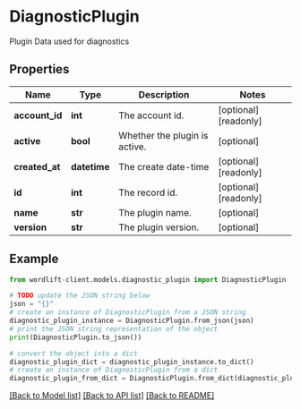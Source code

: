 # DiagnosticPlugin

Plugin Data used for diagnostics

## Properties

Name | Type | Description | Notes
------------ | ------------- | ------------- | -------------
**account_id** | **int** | The account id. | [optional] [readonly] 
**active** | **bool** | Whether the plugin is active. | [optional] 
**created_at** | **datetime** | The create date-time | [optional] [readonly] 
**id** | **int** | The record id. | [optional] [readonly] 
**name** | **str** | The plugin name. | [optional] 
**version** | **str** | The plugin version. | [optional] 

## Example

```python
from wordlift-client.models.diagnostic_plugin import DiagnosticPlugin

# TODO update the JSON string below
json = "{}"
# create an instance of DiagnosticPlugin from a JSON string
diagnostic_plugin_instance = DiagnosticPlugin.from_json(json)
# print the JSON string representation of the object
print(DiagnosticPlugin.to_json())

# convert the object into a dict
diagnostic_plugin_dict = diagnostic_plugin_instance.to_dict()
# create an instance of DiagnosticPlugin from a dict
diagnostic_plugin_from_dict = DiagnosticPlugin.from_dict(diagnostic_plugin_dict)
```
[[Back to Model list]](../README.md#documentation-for-models) [[Back to API list]](../README.md#documentation-for-api-endpoints) [[Back to README]](../README.md)


